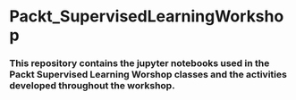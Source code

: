 # Packt_SupervisedLearningWorkshop

### This repository contains the jupyter notebooks used in the Packt Supervised Learning Worshop classes and the activities developed throughout the workshop.
